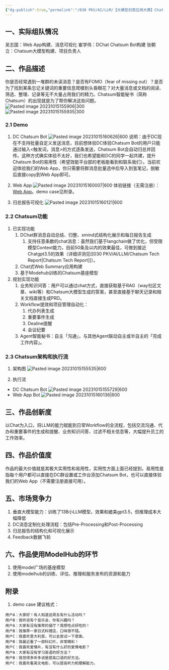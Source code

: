 ```yaml
---
{"dg-publish":true,"permalink":"/030 PKV/AI/LLM/【大模型创意应用大赛】Chatsum智能秘书 - 提交贴/","tags":["LLM"]}
---
```


## 一、实际组队情况
吴志国：Web App构建、消息可视化
崔学伟：DChat Chatsum Bot构建
张朝立：Chatsum大模型构建、项目负责人

## 二、作品描述
你是否经常遇到一堆群的未读消息？是否有FOMO（fear of missing out）？是否为了找到某条忘记关键词的重要信息爬楼到头昏眼花？对大量消息或文档的阅读、筛选、整理、记录等无不大量占用我们的精力。Chatsum智能秘书（简称Chatsum）的出现就是为了帮你解决这些问题。
![Pasted image 20231015155906|300](https://raw.githubusercontent.com/hy-2013/Insights/main/src/site/img/user/990%20AttachmentPasted%20image%2020231015155906.png)
![Pasted image 20231015155935|300](https://raw.githubusercontent.com/hy-2013/Insights/main/src/site/img/user/990%20AttachmentPasted%20image%2020231015155935.png)
### 2.1 Demo
1. DC Chatsum Bot
![Pasted image 20231015160626|600](https://raw.githubusercontent.com/hy-2013/Insights/main/src/site/img/user/990%20AttachmentPasted%20image%2020231015160626.png)
	说明：由于DC现在不支持批量自定义发送消息，目前想体验DC体验Chatsum Bot的用户只能通过输入<触发词，消息>的方式逐条发送，Chatsum Bot会自动归总并回传。这种方式确实体验不太好，我们也希望能和DC的同学一起共建，提升Chatsum Bot的易用性（希望效能平台部的老板能看到和联系我们）。当前欢迎体验我们的Web App，你只需要将群消息批量选中后导入到氢笔记，脱敏后直接copy到Web App即可。

2. Web App
![Pasted image 20231015160007|600](https://raw.githubusercontent.com/hy-2013/Insights/main/src/site/img/user/990%20AttachmentPasted%20image%2020231015160007.png)
体验链接（无需注册）：[Web App](http://10.191.74.228:8060)。demo case见附录。

3. 归总报告可视化
![Pasted image 20231015160121|600](https://raw.githubusercontent.com/hy-2013/Insights/main/src/site/img/user/990%20AttachmentPasted%20image%2020231015160121.png)
### 2.2 Chatsum功能
1. 已实现功能
	1. DChat群消息自动总结、归整、xmind式结构化展示和每日报告生成
		1. 支持任意条数的chat消息：虽然我们基于langchain做了优化，但受限模型Context能力，目前50条及以内的效果最佳，可做到接近Chatgpt3.5的效果（详细评测见[[030 PKV/AI/LLM/Chatsum Tech Report\|Chatsum Tech Report]]）。
	2. Chat式Web Summary应用构建
	3. 基于Modehub训练的Chatsum基座模型
2. 规划实现功能
	1. 业务知识问答：用户可以通过chat方式，直接获取基于RAG（way社区文章、wiki等）和Chatsum大模型生成的答案，甚至直接基于聊天记录和相关文档直接生成PRD。
	2. Workflow提效和项目管理自动化：
		1. 代办列表生成
		2. 重要事件生成
		3. Dealine提醒
		4. 会议纪要
	3. Agent智能秘书：自主「沟通」，与其他Agent联动自主或半自主的「完成工作内容」。
### 2.3 Chatsum架构和执行流
1. 架构图
![Pasted image 20231015155535|600](https://raw.githubusercontent.com/hy-2013/Insights/main/src/site/img/user/990%20AttachmentPasted%20image%2020231015155535.png)

2. 执行流
* DC Chatsum Bot
![Pasted image 20231015155729|600](https://raw.githubusercontent.com/hy-2013/Insights/main/src/site/img/user/990%20AttachmentPasted%20image%2020231015155729.png)
* Web App Bot
![Pasted image 20231015160136|600](https://raw.githubusercontent.com/hy-2013/Insights/main/src/site/img/user/990%20AttachmentPasted%20image%2020231015160136.png)

## 三、作品创新度
以Chat为入口，将LLM的能力赋能到日常Workflow的全流程，包括交流沟通、代办和重要事件的生成和提醒、业务知识问答、过滤不相关信息等，大幅提升员工的工作效率。

## 四、作品价值度
作品的最大价值就是其极大实用性和易用性，实用性方面上面已经提到，易用性是指每个用户都可以直接在DC群设置或工作台添加Chatsum Bot，也可以直接体验我们的Web App（不需要注册直接可用）。


## 五、市场竞争力
1. 垂直大模型能力：训练了13B小LLM模型，效果和媲美gpt3.5，但推理成本大幅降低
2. DC消息定制化处理流程：包括Pre-Processing和Post-Processing
3. 归总报告的结构化和可视化展示
4. Feedback数据飞轮

## 六、作品使用ModelHub的环节
1. 使用model广场的基座模型
2. 使用modelhub的训练、评估、推理和服务发布的资源和能力


## 附录
1. demo case 建议格式：
```
用户A：大家好！有人知道这周五有什么活动吗？
用户B：我听说有个音乐会，你有兴趣吗？
用户A：大家有没有推荐的餐厅？我想吃点好吃的！
用户B：我推荐一家日式料理店，口味很不错。
用户C：我喜欢意大利菜，可以去尝试一下意面。
用户B：我最近看了一部科幻片，非常精彩！
用户C：我喜欢爱情片，有没有什么好的爱情电影？
用户A：大家有没有学习英语的好方法？
用户B：我觉得多听多说是提高口语的好方法。
用户C：我喜欢看英文电影，可以提高听力和理解能力。
```
